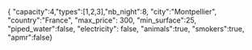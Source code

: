 { "capacity":4,"types":[1,2,3],"nb_night":8, "city":"Montpellier", "country":"France", "max_price": 300, "min_surface":25, "piped_water":false, "electricity": false, "animals":true, "smokers":true, "apmr":false}